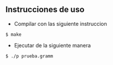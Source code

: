 ## Instrucciones de uso
* Compilar con las siguiente instruccion 
```
$ make
```
* Ejecutar de la siguiente manera
```
$ ./p prueba.gramm
```
